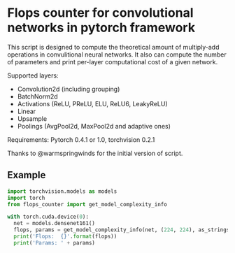 # Flops counter for convolutional networks in pytorch framework

This script is designed to compute the theoretical amount of multiply-add operations
in convulitional neural networks. It also can compute the number of parameters and
print per-layer computational cost of a given network.

Supported layers:
- Convolution2d (including grouping)
- BatchNorm2d
- Activations (ReLU, PReLU, ELU, ReLU6, LeakyReLU)
- Linear
- Upsample
- Poolings (AvgPool2d, MaxPool2d and adaptive ones)

Requirements: Pytorch 0.4.1 or 1.0, torchvision 0.2.1

Thanks to @warmspringwinds for the initial version of script.

## Example
```python
import torchvision.models as models
import torch
from flops_counter import get_model_complexity_info

with torch.cuda.device(0):
  net = models.densenet161()
  flops, params = get_model_complexity_info(net, (224, 224), as_strings=True, print_per_layer_stat=True)
  print('Flops:  {}'.format(flops))
  print('Params: ' + params)
```
